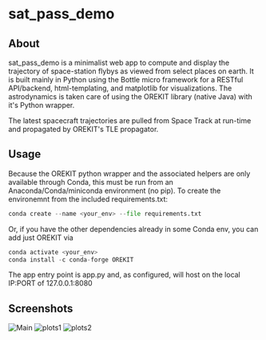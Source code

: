 # sat_pass_demo

## About 
sat_pass_demo is a minimalist web app to compute and display the trajectory of space-station flybys as viewed from select places on earth. It is built mainly in Python using the Bottle micro framework for a RESTful API/backend, html-templating, and matplotlib for visualizations. The astrodynamics is taken care of using the OREKIT library (native Java) with it's Python wrapper. 

The latest spacecraft trajectories are pulled from Space Track at run-time and propagated by OREKIT's TLE propagator. 

## Usage
Because the OREKIT python wrapper and the associated helpers are only available through Conda, this must be run from an Anaconda/Conda/miniconda environment (no pip). 
To create the environemnt from the included requirements.txt:

```py
conda create --name <your_env> --file requirements.txt
```

Or, if you have the other dependencies already in some Conda env, you can add just OREKIT via
```py
conda activate <your_env>
conda install -c conda-forge OREKIT
```

The app entry point is app.py and, as configured, will host on the local IP:PORT of 127.0.0.1:8080

## Screenshots
![Main](https://i.postimg.cc/j5Wx86fP/Main.png)
![plots1](https://i.postimg.cc/L5LHSHNs/plots1.png)
![plots2](https://i.postimg.cc/pTg239Q7/plots2.png)
